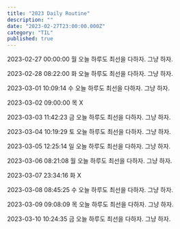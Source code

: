 ```yaml
---
title: "2023 Daily Routine"
description: ""
date: "2023-02-27T23:00:00.000Z"
category: "TIL"
published: true
---
```


2023-02-27 00:00:00 월
오늘 하루도 최선을 다하자. 그냥 하자.

2023-02-28 08:22:00 화
오늘 하루도 최선을 다하자. 그냥 하자.

2023-03-01 10:09:14 수
오늘 하루도 최선을 다하자. 그냥 하자.

2023-03-02 09:00:00 목
X

2023-03-03 11:42:23 금
오늘 하루도 최선을 다하자. 그냥 하자.

2023-03-04 10:19:29 토
오늘 하루도 최선을 다하자. 그냥 하자.

2023-03-05 12:25:14 일
오늘 하루도 최선을 다하자. 그냥 하자.

2023-03-06 08:21:08 월
오늘 하루도 최선을 다하자. 그냥 하자.

2023-03-07 23:34:16 화
X

2023-03-08 08:45:25 수
오늘 하루도 최선을 다하자. 그냥 하자.

2023-03-09 09:08:09 목
오늘 하루도 최선을 다하자. 그냥 하자.

2023-03-10 10:24:35 금
오늘 하루도 최선을 다하자. 그냥 하자.
